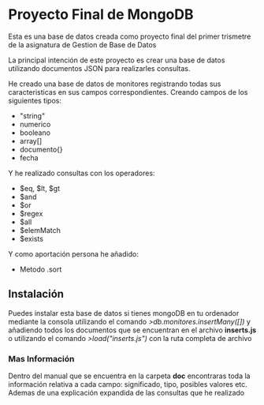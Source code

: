 # Proyecto Final de MongoDB

Esta es una base de datos creada como proyecto final del primer trismetre de la asignatura de Gestion de Base de Datos

La principal intención de este proyecto es crear una base de datos utilizando documentos JSON para realizarles consultas.

He creado una base de datos de monitores registrando todas sus caracteristicas en sus campos correspondientes. Creando campos de los siguientes tipos:

- "string"
- numerico
- booleano
- array[]
- documento{}
- fecha

Y he realizado consultas con los operadores:

- $eq, $lt, $gt
- $and 
- $or
- $regex
- $all
- $elemMatch
- $exists

Y como aportación persona he añadido:

- Metodo .sort

## Instalación

Puedes instalar esta base de datos si tienes mongoDB en tu ordenador mediante la consola utilizando el comando
*>db.monitores.insertMany([])* y añadiendo todos los documentos que se encuentran en el archivo **inserts.js** o utilizando el comando  *>load("inserts.js")* con la ruta completa de archivo

### Mas Información

Dentro del manual que se encuentra en la carpeta **doc** encontraras toda la información relativa a cada campo: significado, tipo, posibles valores etc. Ademas de una explicación expandida de las consultas que he realizado

 
